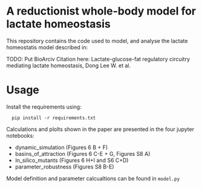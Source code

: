 # A reductionist whole-body model for lactate homeostasis
This repository contains the code used to model, and analyse the lactate homeostatis model described in: 

TODO: Put BioArciv Citation here:
Lactate-glucose-fat regulatory circuitry mediating lactate homeostasis, Dong Lee W. et al. 

# Usage
Install the requirements using:
```
  pip install -r requirements.txt
```

Calculations and plolts shown in the paper are presented in the four jupyter notebooks:
- dynamic_simulation (Figures 6 B + F)
- basins_of_attraction (Figures 6 C-E + G, Figures S8 A)
- In_silico_mutants (Figures 6 H+I and S6 C+D)
- parameter_robustness (Figures S8 B-E)

Model definition and parameter calcualtions can be found in `model.py`


